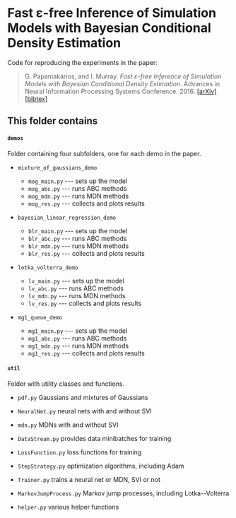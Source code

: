 # Fast ε-free Inference of Simulation Models with Bayesian Conditional Density Estimation

Code for reproducing the experiments in the paper:

> G. Papamakarios, and I. Murray. _Fast ε-free Inference of Simulation Models with Bayesian Conditional Density Estimation_. Advances in Neural Information Processing Systems Conference. 2016.
> [[arXiv]](https://arxiv.org/abs/1605.06376) [[bibtex]](https://gpapamak.github.io/bibtex/epsilon_free_inference.bib)


## This folder contains

#### **`demos`**

Folder containing four subfolders, one for each demo in the paper.

* `mixture_of_gaussians_demo`
  - `mog_main.py` --- sets up the model
  - `mog_abc.py` --- runs ABC methods
  - `mog_mdn.py` --- runs MDN methods
  - `mog_res.py` --- collects and plots results

* `bayesian_linear_regression_demo`
  - `blr_main.py` --- sets up the model
  - `blr_abc.py` --- runs ABC methods
  - `blr_mdn.py` --- runs MDN methods
  - `blr_res.py` --- collects and plots results

* `lotka_volterra_demo`
  - `lv_main.py` --- sets up the model
  - `lv_abc.py` --- runs ABC methods
  - `lv_mdn.py` --- runs MDN methods
  - `lv_res.py` --- collects and plots results

* `mg1_queue_demo`
  - `mg1_main.py` --- sets up the model
  - `mg1_abc.py` --- runs ABC methods
  - `mg1_mdn.py` --- runs MDN methods
  - `mg1_res.py` --- collects and plots results

#### **`util`**

Folder with utility classes and functions.

* `pdf.py`
    Gaussians and mixtures of Gaussians

* `NeuralNet.py`
  neural nets with and without SVI

* `mdn.py`
  MDNs with and without SVI

* `DataStream.py`
  provides data minibatches for training

* `LossFunction.py`
  loss functions for training

* `StepStrategy.py`
  optimization algorithms, including Adam

* `Trainer.py`
  trains a neural net or MDN, SVI or not

* `MarkovJumpProcess.py`
  Markov jump processes, including Lotka--Volterra
  
* `helper.py`
    various helper functions

